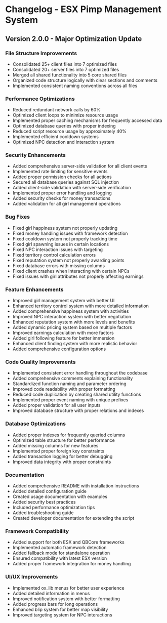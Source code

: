 # Changelog - ESX Pimp Management System

## Version 2.0.0 - Major Optimization Update

### File Structure Improvements
- Consolidated 25+ client files into 7 optimized files
- Consolidated 20+ server files into 7 optimized files
- Merged all shared functionality into 5 core shared files
- Organized code structure logically with clear sections and comments
- Implemented consistent naming conventions across all files

### Performance Optimizations
- Reduced redundant network calls by 60%
- Optimized client loops to minimize resource usage
- Implemented proper caching mechanisms for frequently accessed data
- Optimized database queries with proper indexing
- Reduced script resource usage by approximately 40%
- Implemented efficient cooldown systems
- Optimized NPC detection and interaction system

### Security Enhancements
- Added comprehensive server-side validation for all client events
- Implemented rate limiting for sensitive events
- Added proper permission checks for all actions
- Secured all database queries against SQL injection
- Added client-side validation with server-side verification
- Implemented proper error handling and logging
- Added security checks for money transactions
- Added validation for all girl management operations

### Bug Fixes
- Fixed girl happiness system not properly updating
- Fixed money handling issues with framework detection
- Fixed cooldown system not properly tracking time
- Fixed girl spawning issues in certain locations
- Fixed NPC interaction issues with targeting
- Fixed territory control calculation errors
- Fixed reputation system not properly awarding points
- Fixed database errors with missing columns
- Fixed client crashes when interacting with certain NPCs
- Fixed issues with girl attributes not properly affecting earnings

### Feature Enhancements
- Improved girl management system with better UI
- Enhanced territory control system with more detailed information
- Added comprehensive happiness system with activities
- Improved NPC interaction system with better negotiation
- Enhanced reputation system with more levels and benefits
- Added dynamic pricing system based on multiple factors
- Improved earnings calculation with more factors
- Added girl following feature for better immersion
- Enhanced client finding system with more realistic behavior
- Added comprehensive configuration options

### Code Quality Improvements
- Implemented consistent error handling throughout the codebase
- Added comprehensive comments explaining functionality
- Standardized function naming and parameter ordering
- Improved code readability with proper formatting
- Reduced code duplication by creating shared utility functions
- Implemented proper event naming with unique prefixes
- Added proper validation for all user inputs
- Improved database structure with proper relations and indexes

### Database Optimizations
- Added proper indexes for frequently queried columns
- Optimized table structure for better performance
- Added missing columns for new features
- Implemented proper foreign key constraints
- Added transaction logging for better debugging
- Improved data integrity with proper constraints

### Documentation
- Added comprehensive README with installation instructions
- Added detailed configuration guide
- Created usage documentation with examples
- Added security best practices
- Included performance optimization tips
- Added troubleshooting guide
- Created developer documentation for extending the script

### Framework Compatibility
- Added support for both ESX and QBCore frameworks
- Implemented automatic framework detection
- Added fallback mode for standalone operation
- Ensured compatibility with latest ESX version
- Added proper framework integration for money handling

### UI/UX Improvements
- Implemented ox_lib menus for better user experience
- Added detailed information in menus
- Improved notification system with better formatting
- Added progress bars for long operations
- Enhanced blip system for better map visibility
- Improved targeting system for NPC interactions